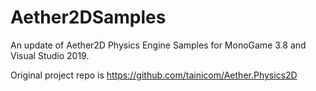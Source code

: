 # Aether2DSamples
An update of Aether2D Physics Engine Samples for MonoGame 3.8 and Visual Studio 2019.

Original project repo is https://github.com/tainicom/Aether.Physics2D
